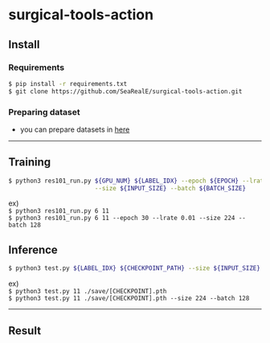 # surgical-tools-action
## Install
### Requirements
```bash
$ pip install -r requirements.txt  
$ git clone https://github.com/SeaRealE/surgical-tools-action.git
``` 
### Preparing dataset
- you can prepare datasets in [here](dataset/README.md)  

---
## Training
```bash
$ python3 res101_run.py ${GPU_NUM} ${LABEL_IDX} --epoch ${EPOCH} --lrate ${LEARNING_RATE} \
                        --size ${INPUT_SIZE} --batch ${BATCH_SIZE}
```  
ex)   
```$ python3 res101_run.py 6 11```  
```$ python3 res101_run.py 6 11 --epoch 30 --lrate 0.01 --size 224 --batch 128```

## Inference
```bash
$ python3 test.py ${LABEL_IDX} ${CHECKPOINT_PATH} --size ${INPUT_SIZE} --batch ${BATCH_SIZE}
```  
ex)   
```$ python3 test.py 11 ./save/[CHECKPOINT].pth```  
```$ python3 test.py 11 ./save/[CHECKPOINT].pth --size 224 --batch 128```

---
## Result
